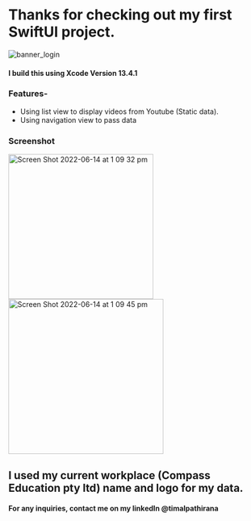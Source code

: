 
# Thanks for checking out my first SwiftUI project.
![banner_login](https://user-images.githubusercontent.com/68840709/173486927-e54d6f42-ece0-4dd1-a82d-06c504b694bc.png)


#### I build this using Xcode Version 13.4.1
### Features-
- Using list view to display videos from Youtube (Static data).
- Using navigation view to pass data

### Screenshot
<img width="287" alt="Screen Shot 2022-06-14 at 1 09 32 pm" src="https://user-images.githubusercontent.com/68840709/173487160-ddf84563-66cf-4664-8890-4b504c6e6d1d.png">
<br>
<img width="307" alt="Screen Shot 2022-06-14 at 1 09 45 pm" src="https://user-images.githubusercontent.com/68840709/173487231-51cbe240-2ed4-405d-b492-8be439ea87df.png">

## I used my current workplace (Compass Education pty ltd) name and logo for my data.
#### For any inquiries, contact me on my linkedIn @timalpathirana
